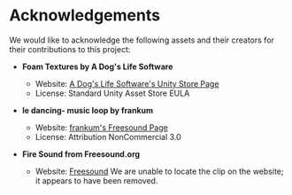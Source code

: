 # Acknowledgements

We would like to acknowledge the following assets and their creators for their contributions to this project:

- **Foam Textures by A Dog's Life Software**
  - Website: [A Dog's Life Software's Unity Store Page](https://assetstore.unity.com/publishers/1894)
  - License: Standard Unity Asset Store EULA

- **le dancing- music loop by frankum**
  - Website: [frankum's Freesound Page](https://freesound.org/people/frankum/)
  - License: Attribution NonCommercial 3.0

- **Fire Sound from Freesound.org**
  - Website: [Freesound](https://freesound.org/)
  We are unable to locate the clip on the website; it appears to have been removed. 
